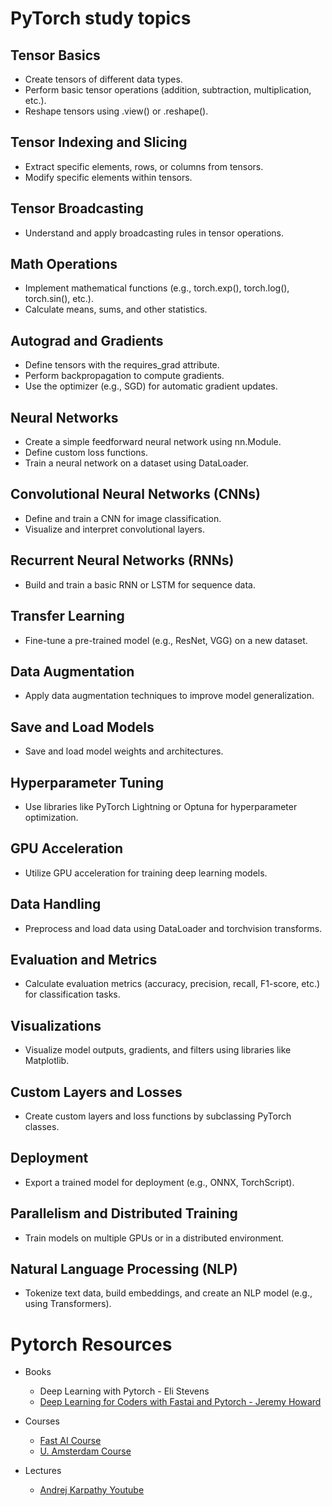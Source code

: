 # PyTorch study topics
## Tensor Basics
- Create tensors of different data types. 
- Perform basic tensor operations (addition, subtraction, multiplication, etc.). 
- Reshape tensors using .view() or .reshape().
 
## Tensor Indexing and Slicing
- Extract specific elements, rows, or columns from tensors. 
- Modify specific elements within tensors. 

## Tensor Broadcasting
- Understand and apply broadcasting rules in tensor operations. 

## Math Operations
- Implement mathematical functions (e.g., torch.exp(), torch.log(), torch.sin(), etc.). 
- Calculate means, sums, and other statistics.

## Autograd and Gradients
- Define tensors with the requires_grad attribute. 
- Perform backpropagation to compute gradients. 
- Use the optimizer (e.g., SGD) for automatic gradient updates. 

## Neural Networks
- Create a simple feedforward neural network using nn.Module. 
- Define custom loss functions. 
- Train a neural network on a dataset using DataLoader. 

## Convolutional Neural Networks (CNNs)
- Define and train a CNN for image classification. 
- Visualize and interpret convolutional layers. 

## Recurrent Neural Networks (RNNs)
- Build and train a basic RNN or LSTM for sequence data.

## Transfer Learning
- Fine-tune a pre-trained model (e.g., ResNet, VGG) on a new dataset. 

## Data Augmentation
- Apply data augmentation techniques to improve model generalization. 

## Save and Load Models
- Save and load model weights and architectures. 

## Hyperparameter Tuning
- Use libraries like PyTorch Lightning or Optuna for hyperparameter optimization. 

## GPU Acceleration
- Utilize GPU acceleration for training deep learning models. 

## Data Handling
- Preprocess and load data using DataLoader and torchvision transforms. 

## Evaluation and Metrics
- Calculate evaluation metrics (accuracy, precision, recall, F1-score, etc.) for classification tasks. 

## Visualizations
- Visualize model outputs, gradients, and filters using libraries like Matplotlib. 

## Custom Layers and Losses
- Create custom layers and loss functions by subclassing PyTorch classes. 

## Deployment
- Export a trained model for deployment (e.g., ONNX, TorchScript). 

## Parallelism and Distributed Training
- Train models on multiple GPUs or in a distributed environment. 

## Natural Language Processing (NLP)
- Tokenize text data, build embeddings, and create an NLP model (e.g., using Transformers).

# Pytorch Resources
* Books
    * Deep Learning with Pytorch - Eli Stevens
    * [Deep Learning for Coders with Fastai and Pytorch - Jeremy Howard](https://nbviewer.org/github/fastai/fastbook/tree/master/)

* Courses
    * [Fast AI Course](https://course.fast.ai)
    * [U. Amsterdam Course](https://uvadlc.github.io)

* Lectures
    * [Andrej Karpathy Youtube](https://www.youtube.com/@AndrejKarpathy/videos)